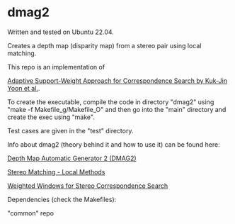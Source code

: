 # dmag2

Written and tested on Ubuntu 22.04.

Creates a depth map (disparity map) from a stereo pair using local matching.

This repo is an implementation of

[Adaptive Support-Weight Approach for Correspondence Search by Kuk-Jin Yoon et al.](https://citeseerx.ist.psu.edu/viewdoc/download?doi=10.1.1.899.2691&rep=rep1&type=pdf).

To create the executable, compile the code in directory "dmag2" using "make -f Makefile_g/Makefile_O" and then go into the "main" directory and create the exec using "make".

Test cases are given in the "test" directory.

Info about dmag2 (theory behind it and how to use it) can be found here:

[Depth Map Automatic Generator 2 (DMAG2)](https://3dstereophoto.blogspot.com/2013/06/depth-map-automatic-generator-2-dmag2.html)

[Stereo Matching - Local Methods](https://3dstereophoto.blogspot.com/2012/01/stereo-matching-local-methods.html)

[Weighted Windows for Stereo Correspondence Search](https://3dstereophoto.blogspot.com/2013/09/weighted-windows-for-stereo.html)

Dependencies (check the Makefiles):

"common" repo
